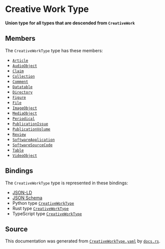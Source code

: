 # Creative Work Type

**Union type for all types that are descended from `CreativeWork`**

## Members

The `CreativeWorkType` type has these members:

- [`Article`](https://github.com/stencila/stencila/blob/main/docs/reference/schema/works/article.md)
- [`AudioObject`](https://github.com/stencila/stencila/blob/main/docs/reference/schema/works/audio-object.md)
- [`Claim`](https://github.com/stencila/stencila/blob/main/docs/reference/schema/works/claim.md)
- [`Collection`](https://github.com/stencila/stencila/blob/main/docs/reference/schema/works/collection.md)
- [`Comment`](https://github.com/stencila/stencila/blob/main/docs/reference/schema/works/comment.md)
- [`Datatable`](https://github.com/stencila/stencila/blob/main/docs/reference/schema/data/datatable.md)
- [`Directory`](https://github.com/stencila/stencila/blob/main/docs/reference/schema/works/directory.md)
- [`Figure`](https://github.com/stencila/stencila/blob/main/docs/reference/schema/works/figure.md)
- [`File`](https://github.com/stencila/stencila/blob/main/docs/reference/schema/works/file.md)
- [`ImageObject`](https://github.com/stencila/stencila/blob/main/docs/reference/schema/works/image-object.md)
- [`MediaObject`](https://github.com/stencila/stencila/blob/main/docs/reference/schema/works/media-object.md)
- [`Periodical`](https://github.com/stencila/stencila/blob/main/docs/reference/schema/works/periodical.md)
- [`PublicationIssue`](https://github.com/stencila/stencila/blob/main/docs/reference/schema/works/publication-issue.md)
- [`PublicationVolume`](https://github.com/stencila/stencila/blob/main/docs/reference/schema/works/publication-volume.md)
- [`Review`](https://github.com/stencila/stencila/blob/main/docs/reference/schema/works/review.md)
- [`SoftwareApplication`](https://github.com/stencila/stencila/blob/main/docs/reference/schema/works/software-application.md)
- [`SoftwareSourceCode`](https://github.com/stencila/stencila/blob/main/docs/reference/schema/works/software-source-code.md)
- [`Table`](https://github.com/stencila/stencila/blob/main/docs/reference/schema/works/table.md)
- [`VideoObject`](https://github.com/stencila/stencila/blob/main/docs/reference/schema/works/video-object.md)

## Bindings

The `CreativeWorkType` type is represented in these bindings:

- [JSON-LD](https://stencila.org/CreativeWorkType.jsonld)
- [JSON Schema](https://stencila.org/CreativeWorkType.schema.json)
- Python type [`CreativeWorkType`](https://github.com/stencila/stencila/blob/main/python/python/stencila/types/creative_work_type.py)
- Rust type [`CreativeWorkType`](https://github.com/stencila/stencila/blob/main/rust/schema/src/types/creative_work_type.rs)
- TypeScript type [`CreativeWorkType`](https://github.com/stencila/stencila/blob/main/ts/src/types/CreativeWorkType.ts)

## Source

This documentation was generated from [`CreativeWorkType.yaml`](https://github.com/stencila/stencila/blob/main/schema/CreativeWorkType.yaml) by [`docs.rs`](https://github.com/stencila/stencila/blob/main/rust/schema-gen/src/docs.rs).